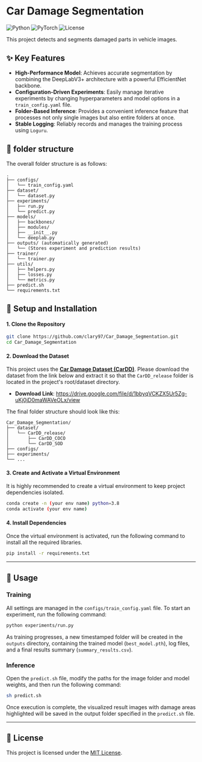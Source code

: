 # Car Damage Segmentation

![Python](https://img.shields.io/badge/Python-3.8%2B-blue?logo=python)
![PyTorch](https://img.shields.io/badge/PyTorch-2.0%2B-orange?logo=pytorch)
![License](https://img.shields.io/badge/License-MIT-green)

This project detects and segments damaged parts in vehicle images.

## ✨ Key Features
- **High-Performance Model**: Achieves accurate segmentation by combining the DeepLabV3+ architecture with a powerful EfficientNet backbone.
- **Configuration-Driven Experiments**: Easily manage iterative experiments by changing hyperparameters and model options in a `train_config.yaml` file.
- **Folder-Based Inference**: Provides a convenient inference feature that processes not only single images but also entire folders at once.
- **Stable Logging**: Reliably records and manages the training process using `Loguru`.


## 📂 folder structure
The overall folder structure is as follows:

```
.
├── configs/
│   └── train_config.yaml
├── dataset/
│   └── dataset.py
├── experiments/
│   ├── run.py
│   └── predict.py
├── models/
│   ├── backbones/
│   ├── modules/
│   ├── __init__.py
│   └── deeplab.py
├── outputs/ (automatically generated)
│   └── (Stores experiment and prediction results)
├── trainer/
│   └── trainer.py
├── utils/
│   ├── helpers.py
│   ├── losses.py
│   └── metrics.py
├── predict.sh
└── requirements.txt
```

## 🔧 Setup and Installation

#### 1. Clone the Repository

```bash
git clone https://github.com/clary97/Car_Damage_Segmentation.git
cd Car_Damage_Segmentation
```

#### 2. Download the Dataset

This project uses the **[Car Damage Dataset (CarDD)](https://cardd-ustc.github.io/)**. Please download the dataset from the link below and extract it so that the `CarDD_release` folder is located in the project's root/dataset directory.

* **Download Link**: https://drive.google.com/file/d/1bbyqVCKZX5Ur5Zg-uKj0jD0maWAVeOLx/view

The final folder structure should look like this:
```
Car_Damage_Segmentation/
├── dataset/
│   └── CarDD_release/
│       ├── CarDD_COCO
│       └── CarDD_SOD
├── configs/
├── experiments/
└── ...
```

#### 3. Create and Activate a Virtual Environment

It is highly recommended to create a virtual environment to keep project dependencies isolated.

```bash
conda create -n (your env name) python=3.8
conda activate (your env name)
```

#### 4. Install Dependencies

Once the virtual environment is activated, run the following command to install all the required libraries.

```bash
pip install -r requirements.txt
```
---
## 🚀 Usage

### Training

All settings are managed in the `configs/train_config.yaml` file. To start an experiment, run the following command:

```bash
python experiments/run.py
```
As training progresses, a new timestamped folder will be created in the `outputs` directory, containing the trained model (`best_model.pth`), log files, and a final results summary (`summary_results.csv`).

### Inference

Open the `predict.sh` file, modify the paths for the image folder and model weights, and then run the following command:

```bash
sh predict.sh
```
Once execution is complete, the visualized result images with damage areas highlighted will be saved in the output folder specified in the `predict.sh` file.

---

## 📄 License

This project is licensed under the [MIT License](LICENSE).